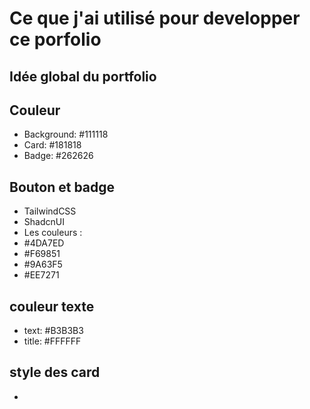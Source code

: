 # Ce que j'ai utilisé pour developper ce porfolio

## Idée global du portfolio

## Couleur

- Background: #111118
- Card: #181818
- Badge: #262626

## Bouton et badge

- TailwindCSS
- ShadcnUI
- Les couleurs :
- #4DA7ED
- #F69851
- #9A63F5
- #EE7271

## couleur texte

- text: #B3B3B3
- title: #FFFFFF

## style des card

-
